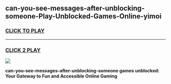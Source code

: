 
## can-you-see-messages-after-unblocking-someone-Play-Unblocked-Games-Online-yimoi
<h3>
<a href="https://premium76.site?title=can-you-see-messages-after-unblocking-someone&ref=25A">CLICK TO PLAY</a></h3>
<hr>

<h3>
<a href="https://premium76.site?title=can-you-see-messages-after-unblocking-someone&ref=25A">CLICK 2 PLAY</a>
  
</h3>

<a href="https://premium76.site?title=can-you-see-messages-after-unblocking-someone&ref=25A"><img src="https://clearcache.store/games.png"></a>


**can-you-see-messages-after-unblocking-someone games unblocked: Your Gateway to Fun and Accessible Online Gaming**
